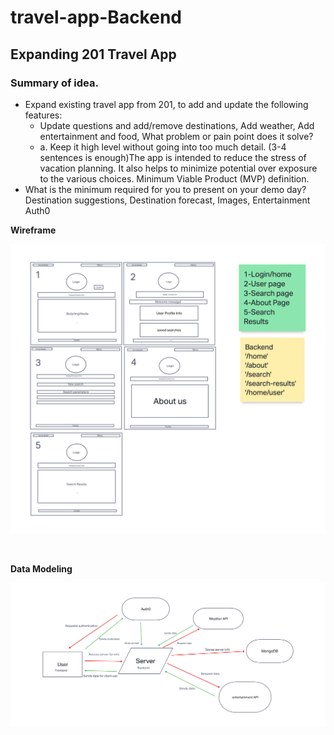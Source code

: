 # travel-app-Backend
## Expanding 201 Travel App

### Summary of idea.
- Expand existing travel app from 201, to add and update the following features:
  - Update questions and add/remove destinations, Add weather, Add entertainment and food, What problem or pain point does it solve? 
  - a. Keep it high level without going into too much detail. (3-4 sentences is enough)The app is intended to reduce the stress of vacation planning. It also helps to minimize potential over exposure to the various choices.
Minimum Viable Product (MVP) definition.
- What is the minimum required for you to present on your demo day?
Destination suggestions, Destination forecast, Images, Entertainment Auth0

**Wireframe**

![Wireframe](Wireframe.png "Wireframe")

<br/>

**Data Modeling**

![Data Modeling](DataModeling.png "Data Modeling")
